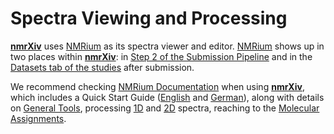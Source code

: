 # Spectra Viewing and Processing
**[nmrXiv](https://nmrxiv.org/)** uses [NMRium](https://www.nmrium.org/) as its spectra viewer and editor. [NMRium](https://www.nmrium.org/) shows up in two places within **[nmrXiv](https://nmrxiv.org/)**: in [Step 2 of the Submission Pipeline](/docs/submission-guides/submission/upload#assignement--meta-data---step-2) and in the [Datasets tab of the studies](/docs/submission-guides/data-model/dataset) after submission.

We recommend checking [NMRium Documentation](https://docs.nmrium.org/) when using **[nmrXiv](https://nmrxiv.org/)**, which includes a Quick Start Guide ([English](https://docs.nmrium.org/) and [German](https://docs.nmrium.org/quickstart/quickstart_de/quickstart_de)), along with details on [General Tools](https://docs.nmrium.org/general/basic/basic_toolbar), processing [1D](https://docs.nmrium.org/20_1d-spectra/loading_a_spectrum/loading_a_spectrum) and [2D](https://docs.nmrium.org/30_2d-spectra/select/select/) spectra, reaching to the [Molecular Assignments](https://docs.nmrium.org/structure_assignment/assign/add).